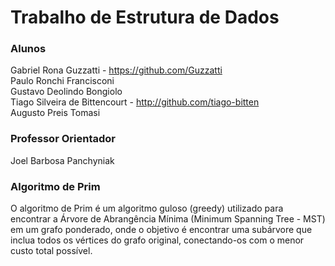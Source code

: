 # Trabalho de Estrutura de Dados

### Alunos 
Gabriel Rona Guzzatti - https://github.com/Guzzatti <br>
Paulo Ronchi Francisconi <br>
Gustavo Deolindo Bongiolo <br>
Tiago Silveira de Bittencourt - http://github.com/tiago-bitten <br>
Augusto Preis Tomasi <br>

### Professor Orientador
Joel Barbosa Panchyniak

### Algoritmo de Prim
O algoritmo de Prim é um algoritmo guloso (greedy) utilizado para encontrar a Árvore de Abrangência Mínima (Minimum Spanning Tree - MST) em um grafo ponderado, onde o objetivo é encontrar uma subárvore que inclua todos os vértices do grafo original, conectando-os com o menor custo total possível.

